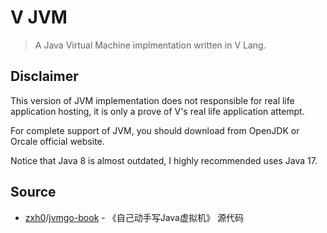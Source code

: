 # V JVM
> A Java Virtual Machine implmentation written in V Lang.

## Disclaimer

This version of JVM implementation does not responsible for real life application hosting,
it is only a prove of V's real life application attempt.

For complete support of JVM, you should download from OpenJDK or Orcale official website.

Notice that Java 8 is almost outdated, I highly recommended uses Java 17.

## Source

- [zxh0](https://github.com/zxh0)/[jvmgo-book](https://github.com/zxh0/jvmgo-book) - 《自己动手写Java虚拟机》 源代码
